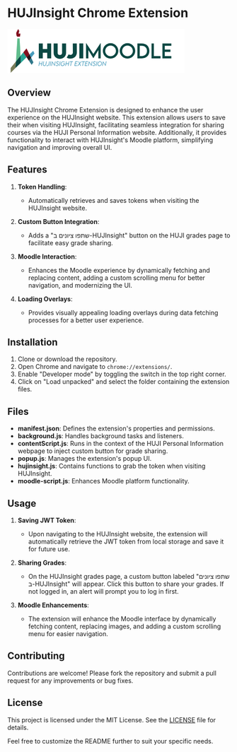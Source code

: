 

# HUJInsight Chrome Extension

![HUJInsight Moodle](assets/moodlelogo.png)


## Overview

The HUJInsight Chrome Extension is designed to enhance the user experience on the HUJInsight website. This extension allows users to save their when visiting HUJInsight, facilitating seamless integration for sharing courses via the HUJI Personal Information website. Additionally, it provides functionality to interact with HUJInsight's Moodle platform, simplifying navigation and improving overall UI.

## Features

1. **Token Handling**: 
   - Automatically retrieves and saves tokens when visiting the HUJInsight website.

2. **Custom Button Integration**:
   - Adds a "שתפו ציונים ב-HUJInsight" button on the HUJI grades page to facilitate easy grade sharing.

3. **Moodle Interaction**:
   - Enhances the Moodle experience by dynamically fetching and replacing content, adding a custom scrolling menu for better navigation, and modernizing the UI.

4. **Loading Overlays**:
   - Provides visually appealing loading overlays during data fetching processes for a better user experience.

## Installation

1. Clone or download the repository.
2. Open Chrome and navigate to `chrome://extensions/`.
3. Enable "Developer mode" by toggling the switch in the top right corner.
4. Click on "Load unpacked" and select the folder containing the extension files.

## Files

- **manifest.json**: Defines the extension's properties and permissions.
- **background.js**: Handles background tasks and listeners.
- **contentScript.js**: Runs in the context of the HUJI Personal Information webpage to inject custom button for grade sharing.
- **popup.js**: Manages the extension's popup UI.
- **hujinsight.js**: Contains functions to grab the token when visiting HUJInsight.
- **moodle-script.js**: Enhances Moodle platform functionality.

## Usage

1. **Saving JWT Token**:
   - Upon navigating to the HUJInsight website, the extension will automatically retrieve the JWT token from local storage and save it for future use.

2. **Sharing Grades**:
   - On the HUJInsight grades page, a custom button labeled "שתפו ציונים ב-HUJInsight" will appear. Click this button to share your grades. If not logged in, an alert will prompt you to log in first.

3. **Moodle Enhancements**:
   - The extension will enhance the Moodle interface by dynamically fetching content, replacing images, and adding a custom scrolling menu for easier navigation.


## Contributing

Contributions are welcome! Please fork the repository and submit a pull request for any improvements or bug fixes.

## License

This project is licensed under the MIT License. See the [LICENSE](LICENSE) file for details.

Feel free to customize the README further to suit your specific needs.
